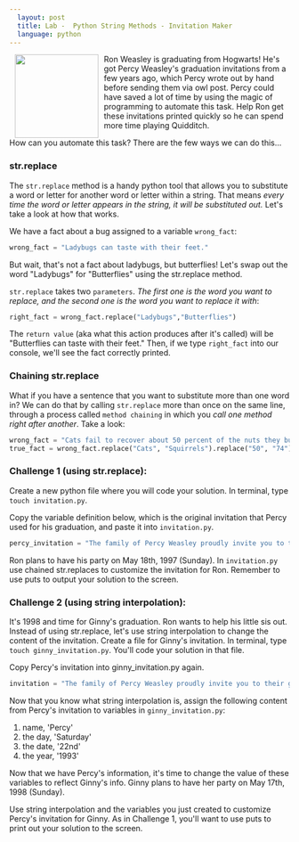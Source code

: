 ```yaml
---
  layout: post
  title: Lab -  Python String Methods - Invitation Maker
  language: python
---
```


<img src="https://s3.amazonaws.com/after-school-assets/weasley.jpg" width="150" align="left" hspace="10">
Ron Weasley is graduating from Hogwarts! He's got Percy Weasley's graduation invitations from a few years ago, which Percy wrote out by hand before sending them via owl post. Percy could have saved a lot of time by using the magic of programming to automate this task. Help Ron get these invitations printed quickly so he can spend more time playing Quidditch.

How can you automate this task? There are the few ways we can do this...

###  str.replace
The `str.replace` method is a handy python tool that allows you to substitute a word or letter for another word or letter within a string. That means *every time the word or letter appears in the string, it will be substituted out.* Let's take a look at how that works.

We have a fact about a bug assigned to a variable `wrong_fact`:

```python
wrong_fact = "Ladybugs can taste with their feet."
```

But wait, that's not a fact about ladybugs, but butterflies! Let's swap out the word "Ladybugs" for "Butterflies" using the str.replace method.

`str.replace` takes two `parameters`. *The first one is the word you want to replace, and the second one is the word you want to replace it with*:

```python
right_fact = wrong_fact.replace("Ladybugs","Butterflies")
```

The `return value` (aka what this action produces after it's called) will be "Butterflies can taste with their feet." Then, if we type `right_fact` into our console, we'll see the fact correctly printed.

###  Chaining str.replace

What if you have a sentence that you want to substitute more than one word in? We can do that by calling `str.replace` more than once on the same line, through a process called `method chaining` in which you *call one method right after another*. Take a look:

```python
wrong_fact = "Cats fail to recover about 50 percent of the nuts they bury."
true_fact = wrong_fact.replace("Cats", "Squirrels").replace("50", "74")

```

###  Challenge 1 (using str.replace):
Create a new python file where you will code your solution. In terminal, type `touch invitation.py`.

Copy the variable definition below, which is the original invitation that Percy used for his graduation, and paste it into `invitation.py`.

```python
percy_invitation = "The family of Percy Weasley proudly invite you to their graduation commencement on Saturday the 22nd of May 1993. Festivities will be held at The Burrow. See you then!"
```

Ron plans to have his party on May 18th, 1997 (Sunday). In `invitation.py` use chained str.replaces to customize the invitation for Ron. Remember to use puts to output your solution to the screen.

###  Challenge 2 (using string interpolation):
It's 1998 and time for Ginny's graduation. Ron wants to help his little sis out. Instead of using str.replace, let's use string interpolation to change the content of the invitation. Create a file for Ginny's invitation. In terminal, type `touch ginny_invitation.py`. You'll code your solution in that file.

Copy Percy's invitation into ginny_invitation.py again.

```python
invitation = "The family of Percy Weasley proudly invite you to their graduation commencement on Saturday the 22nd of May 1993. Festivities will be held at The Burrow. See you then!"
```

Now that you know what string interpolation is, assign the following content from Percy's invitation to variables in `ginny_invitation.py`:

1. name, 'Percy'
2. the day, 'Saturday'
3. the date, '22nd'
4. the year, '1993'

Now that we have Percy's information, it's time to change the value of these variables to reflect Ginny's info. Ginny plans to have her party on May 17th, 1998 (Sunday).

Use string interpolation and the variables you just created to customize Percy's invitation for Ginny. As in Challenge 1, you'll want to use puts to print out your solution to the screen.
